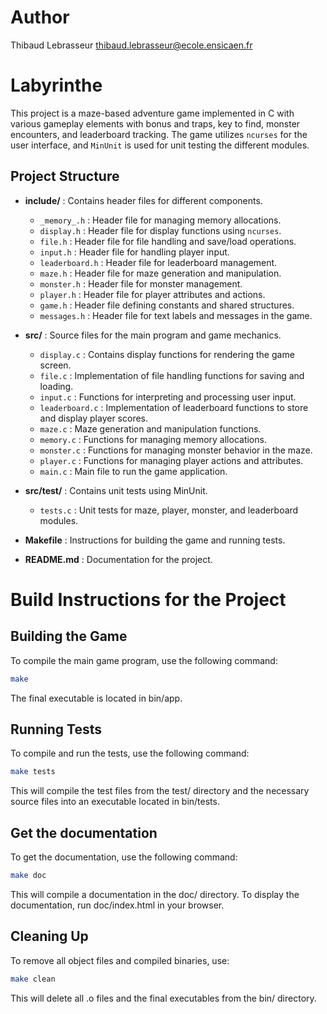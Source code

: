 # Author
Thibaud Lebrasseur <thibaud.lebrasseur@ecole.ensicaen.fr>

# Labyrinthe

This project is a maze-based adventure game implemented in C with various gameplay elements with bonus and traps, key to find, monster encounters, and leaderboard tracking. The game utilizes `ncurses` for the user interface, and `MinUnit` is used for unit testing the different modules.

## Project Structure

- **include/** : Contains header files for different components.
  - `_memory_.h` : Header file for managing memory allocations.
  - `display.h` : Header file for display functions using `ncurses`.
  - `file.h` : Header file for file handling and save/load operations.
  - `input.h` : Header file for handling player input.
  - `leaderboard.h` : Header file for leaderboard management.
  - `maze.h` : Header file for maze generation and manipulation.
  - `monster.h` : Header file for monster management.
  - `player.h` : Header file for player attributes and actions.
  - `game.h` : Header file defining constants and shared structures.
  - `messages.h` : Header file for text labels and messages in the game.

- **src/** : Source files for the main program and game mechanics.
  - `display.c` : Contains display functions for rendering the game screen.
  - `file.c` : Implementation of file handling functions for saving and loading.
  - `input.c` : Functions for interpreting and processing user input.
  - `leaderboard.c` : Implementation of leaderboard functions to store and display player scores.
  - `maze.c` : Maze generation and manipulation functions.
  - `memory.c` : Functions for managing memory allocations.
  - `monster.c` : Functions for managing monster behavior in the maze.
  - `player.c` : Functions for managing player actions and attributes.
  - `main.c` : Main file to run the game application.

- **src/test/** : Contains unit tests using MinUnit.
  - `tests.c` : Unit tests for maze, player, monster, and leaderboard modules.

- **Makefile** : Instructions for building the game and running tests.

- **README.md** : Documentation for the project.

# Build Instructions for the Project

## Building the Game

To compile the main game program, use the following command:

```bash
make
```

The final executable is located in bin/app.

## Running Tests

To compile and run the tests, use the following command:

```bash
make tests
```

This will compile the test files from the test/ directory and the necessary source files into an executable located in bin/tests.

## Get the documentation

To get the documentation, use the following command:

```bash
make doc
```

This will compile a documentation in the doc/ directory. To display the documentation, run doc/index.html in your browser.

## Cleaning Up

To remove all object files and compiled binaries, use:

```bash
make clean
```

This will delete all .o files and the final executables from the bin/ directory.
